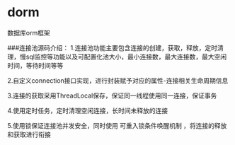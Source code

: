 # dorm
数据库orm框架

###连接池源码介绍：
1.连接池功能主要包含连接的创建，获取，释放，定时清理，慢sql监控等功能以及可配置化池大小，最小连接数，最大连接数，最大空闲时间，等待时间等等</br>

2.自定义connection接口实现，进行封装赋予对应的属性-连接相关生命周期信息

3.连接的获取采用ThreadLocal保存，保证同一线程使用同一连接，保证事务

4.使用定时任务，定时清理空闲连接，长时间未释放的连接

5.使用锁保证连接池并发安全，同时使用 可重入锁条件唤醒机制 ，将连接的释放和获取进行衔接

